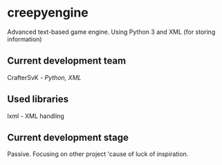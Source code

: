 # creepyengine
Advanced text-based game engine. Using Python 3 and XML (for storing information)

## Current development team
CrafterSvK - *Python, XML*

## Used libraries
lxml - XML handling

## Current development stage
Passive. Focusing on other project 'cause of luck of inspiration.
